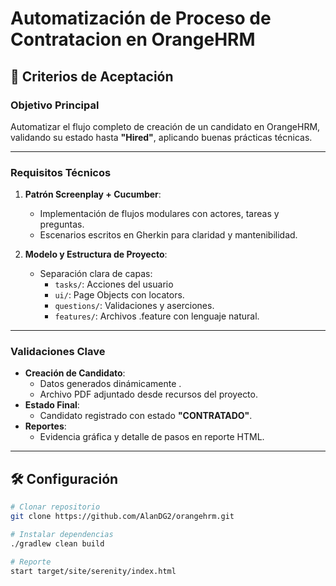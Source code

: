 # Automatización de Proceso de Contratacion en OrangeHRM  

## 📜 Criterios de Aceptación  

### Objetivo Principal  
Automatizar el flujo completo de creación de un candidato en OrangeHRM, validando su estado hasta **"Hired"**, aplicando buenas prácticas técnicas.  

---

### Requisitos Técnicos  
1. **Patrón Screenplay + Cucumber**:  
   - Implementación de flujos modulares con actores, tareas y preguntas.  
   - Escenarios escritos en Gherkin para claridad y mantenibilidad.  

2. **Modelo y Estructura de Proyecto**:  
   - Separación clara de capas:  
     - `tasks/`: Acciones del usuario   
     - `ui/`: Page Objects con locators.  
     - `questions/`: Validaciones y aserciones.  
     - `features/`: Archivos .feature con lenguaje natural.  

---

### Validaciones Clave  
- **Creación de Candidato**:  
  - Datos generados dinámicamente .  
  - Archivo PDF adjuntado desde recursos del proyecto.  
- **Estado Final**:  
  - Candidato registrado con estado **"CONTRATADO"**.  
- **Reportes**:  
  - Evidencia gráfica y detalle de pasos en reporte HTML.  

---

## 🛠️ Configuración  
```bash
# Clonar repositorio
git clone https://github.com/AlanDG2/orangehrm.git

# Instalar dependencias
./gradlew clean build

# Reporte
start target/site/serenity/index.html     
